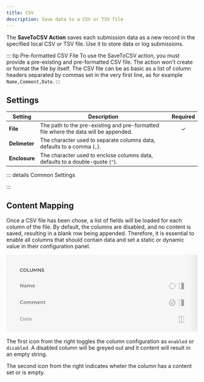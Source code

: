 ```yaml
---
title: CSV
description: Save data to a CSV or TSV file
---
```


<!--@include: ./parts/intro.md-->

The **SaveToCSV Action** saves each submission data as a new record in the specified local CSV or TSV file. Use it to store data or log submissions.

::: tip Pre-formatted CSV File
To use the SaveToCSV action, you must provide a pre-existing and pre-formatted CSV file. The action won't create or format the file by itself. The CSV file can be as basic as a list of column headers separated by commas set in the very first line, as for example `Name,Comment,Date`.
:::

## Settings

| Setting | Description | Required |
| ------- | ----------- | :------: |
| **File** | The path to the pre-existing and pre-formatted file where the data will be appended. | &#x2713; |
| **Delimeter** | The character used to separate columns data, defaults to a comma (`,`). |
| **Enclosure** | The character used to enclose columns data, defaults to a double-quote (`"`). |

::: details Common Settings
<!--@include: ./parts/common-settings.md-->
:::

## Content Mapping

Once a CSV file has been chose, a list of fields will be loaded for each column of the file. By default, the columns are disabled, and no content is saved, resulting in a blank row being appended. Therefore, it is essential to enable all columns that should contain data and set a static or dynamic value in their configuration panel.

![SaveTo Action Mapping](./assets/action-saveto-mapping.webp)

The first icon from the right toggles the column configuration as `enabled` or `disabled`. A disabled column will be greyed out and it content will result in an empty string.

The second icon from the right indicates wheter the column has a content set or is empty.
